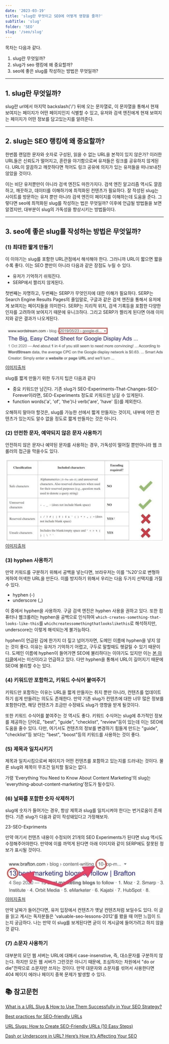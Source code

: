 ```yaml
---
date: '2023-03-19'
title: 'slug란 무엇이고 SEO에 어떻게 영향을 줄까?'
subTitle: 'slug'
folder: 'SEO'
slug: '/seo/slug'
---
```


목차는 다음과 같다.

1. slug란 무엇일까?
2. slug가 seo 랭킹에 왜 중요할까?
3. seo에 좋은 slug를 작성하는 방법은 무엇일까?

---

## 1. slug란 무엇일까?

slug란 url에서 마지막 backslash('/') 뒤에 오는 문자열로, 이 문자열을 통해서 현재 보여지는 페이지가 어떤 페이지인지 식별할 수 있고, 유저와 검색 엔진에게 현재 보여지는 페이지가 어떤 정보를 담고있는지를 알려준다.

---

## 2. slug는 SEO 랭킹에 왜 중요할까?

한번쯤 랜덤한 문자와 숫자로 구성된, 읽을 수 없는 URL을 본적이 있지 않은가? 이러한 URL들은 신뢰도가 떨어지고, 혼란을 야기함으로써 유저들은 링크를 공유하지 않게된다. URL이 깔끔하고 깨끗하다면 적어도 링크 공유에 의지가 있는 유저들을 떠나보내진 않았을 것이다.

이는 비단 유저뿐만이 아니라 검색 엔진도 마찬가지다. 검색 엔진 알고리즘 역시도 깔끔하고, 깨끗하고, 데이터를 이해하기에 최적화된 컨텐츠가 필요하다. 잘 작성된 slug는 사이트를 방문하는 유저 뿐만 아니라 검색 엔진이 페이지를 이해하는데 도움을 준다. 그렇다면 seo에 최적화된 slug를 작성하는 법은 무엇일까? 이후에 언급될 방법들을 보면 알겠지만, 대부분이 slug의 가독성을 향상시키는 방법들이다.

---

## 3. seo에 좋은 slug를 작성하는 방법은 무엇일까?

### (1) 최대한 짧게 만들기

이 이야기는 slug를 포함한 URL관점에서 해석해야 한다. 그러니까 URL이 짧으면 짧을수록 좋다. 이는 SEO 뿐만이 아니라 다음과 같은 장점도 누릴 수 있다.

- 유저가 기억하기 쉬워진다.
- SERP에서 짤리지 않게된다.

첫번째는 자명하고, 두번째는 SERP가 무엇인지에 대한 이해가 필요하다. SERP는 Search Engine Results Pages의 줄임말로, 구글과 같은 검색 엔진을 통해서 유저에게 보여지는 페이지들을 의미한다. SERP는 지리적 위치, 검색 기록등을 포함한 다양한 인자를 고려하여 보여지기 때문에 유니크하다. 그리고 SERP가 짤리게 된다면 아래 이미지와 같은 결과가 나오게된다.

![](./serp-trucation.png)
[이미지출처](https://seosherpa.com/url-slugs/)

slug를 짧게 만들기 위한 두가지 팁은 다음과 같다

- 중요 키워드만 남긴다. 기존 slug가 SEO-Experiments-That-Changes-SEO-Forever이라면, SEO-Experiments 정도로 키워드만 남길 수 있게된다.
- function words('a', 'of', 'the')나 verb('are', 'have' 등)를 제외한다.

오해하지 말아야 할것은, slug를 가능한 선에서 짧게 만들자는 것이지, 내부에 어떤 컨텐츠가 있는지도 알수 없을 정도로 짧게 만들자는 것은 아니다.

### (2) 안전한 문자, 예약되지 않은 문자 사용하기

안전하지 않은 문자나 예약된 문자를 사용하는 경우, 가독성이 떨어질 뿐만아니라 웹 크롤러의 접근을 막을수도 있다.

![](./character.png)
[이미지출처](https://seosherpa.com/url-slugs/)

### (3) hyphen 사용하기

만약 키워드를 구분하기 위해서 공백을 넣는다면, 브라우저는 이를 '%20'으로 변형하게하여 어색한 URL을 만든다. 이를 방지하기 위해서 우리는 다음 두가지 선택지를 가질 수 있다.

- hyphen (-)
- underscore (\_)

이 중에서 hyphen을 사용하자. 구글 검색 엔진은 hyphen 사용을 권하고 있다. 또한 컴퓨터나 웹크롤러는 hyphen을 공백으로 인식하여 `which-creates-something-that-looks-like-this`를 `whichcreatessomethingthatlookslikethis`로 해석하지만, underscore는 이렇게 해석되는게 불가능하다.

hyphen이 언급된 김에 한가지 더 짚고 넘어가자면, 도메인 이름에 hyphen을 넣지 않는 것이 좋다. 이유는 유저가 기억하기 어렵고, 구두로 말할때도 헷갈릴 수 있기 때문이다. 도메인 이름에 hyphen이 들어가면 SEO에 불리하다는 이야기도 있지만 이는 [본 아티클](https://news.gandi.net/en/2020/08/should-i-put-a-dash-in-my-domain-name/)에서는 미신이라고 언급하고 있다. 다만 hyphen을 통해서 URL이 길어지기 때문에 SEO에 불리할 수는 있다.

### (4) 키워드만 포함하고, 키워드 수식어 붙여주기

키워드만 포함하는 이유는 URL을 짧게 만들자는 취지 뿐만 아니라, 컨텐츠를 업데이트하기 쉽게 만들려는 의도도 존재한다. 만약 기존 slug가 컨텐츠에 대한 너무 많은 정보를 포함한다면, 해당 컨텐츠가 조금만 수정돼도 slug가 영향을 받게 될것이다.

또한 키워드 수식어를 붙여주는 것 역시도 좋다. 키워드 수식어는 slug에 추가적인 정보를 제공하는 단어로, "best", "guide", "checklist", "review"등이 있는데 이는 SEO에 도움을 줄수 있다. 다만, 여기서도 컨텐츠의 정보를 변경하기 힘들게 만드는 "guide", "checklist"등 보다는 "best", "boost"등의 키워드를 사용하는 것이 좋다.

### (5) 제목과 일치시키기

제목과 일치시킴으로써 페이지가 어떤 컨텐츠를 포함하고 있는지를 드러내는 것이다. 물론 slug와 제목이 무조건 일치할 필요는 없다.

가령 'Everything You Need to Know About Content Marketing'의 slug는 'everything-about-content-marketing'정도가 될수있다.

### (6) 날짜를 포함한 숫자 삭제하기

slug에 숫자가 들어가는 경우, 항상 제목과 slug를 일치시켜야 한다는 번거로움이 존재한다. 기존 slug가 다음과 같이 작성돼있다고 가정해보자.

23-SEO-Expriments

만약 여기서 컨텐츠 내용이 수정되어 21개의 SEO Experiments가 된다면 slug 역시도 수정해주어야한다. 만약에 이를 까먹게 된다면 아래 이미지와 같이 SERP에도 잘못된 정보가 표시될 것이다.

![](./wrong-serp.png)
[이미지출처](https://seosherpa.com/url-slugs/)

만약 날짜가 들어간다면, 유저 입장에서 컨텐츠가 옛날 컨텐츠처럼 보일수도 있다. 이 글을 읽고 계시는 독자분들은 'valuable-seo-lessons-2012'를 봤을 때 어떤 느낌이 드는지 궁금하다. 나는 만약 이 slug를 보게된다면 굳이 이 게시글에 들어가려고 하지 않을 것 같다.

### (7) 소문자 사용하기

대부분의 모던 웹 서버는 URL에 대해서 case-insenstive, 즉, 대소문자를 구분하지 않는다. 하지만 모든 웹 서버가 그런것은 아니기 때문에, 조심하자는 차원에서 "do or die"전략으로 소문자만 쓰자는 것이다. 만약 대문자와 소문자를 섞어서 사용한다면 404 페이지 에러나 페이지 중복 문제가 발생할 수 있다.

## 📚 참고문헌

[What is a URL Slug & How to Use Them Successfully in Your SEO Strategy?](https://rockcontent.com/blog/what-is-url-slug/)

[Best practices for SEO-friendly URLs](https://yoast.com/seo-friendly-urls/)

[URL Slugs: How to Create SEO-Friendly URLs (10 Easy Steps)](https://seosherpa.com/url-slugs/)

[Dash or Underscore in URL? Here’s How It’s Affecting Your SEO](https://studiohawk.com.au/blog/dash-or-underscore-in-url-heres-how-its-affecting-your-seo/)
